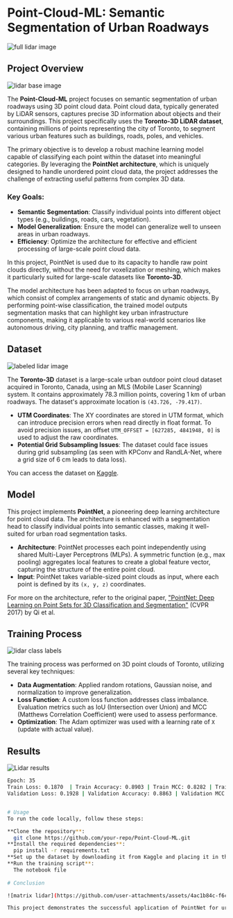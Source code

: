 # Point-Cloud-ML: Semantic Segmentation of Urban Roadways
![full lidar image](https://github.com/user-attachments/assets/1af9ccb9-af3e-482f-843b-407d47522fa2)

## Project Overview

![lidar base image](https://github.com/user-attachments/assets/830f7795-0a7f-4f72-b1e2-decd330389b3)

The **Point-Cloud-ML** project focuses on semantic segmentation of urban roadways using 3D point cloud data. Point cloud data, typically generated by LiDAR sensors, captures precise 3D information about objects and their surroundings. This project specifically uses the **Toronto-3D LiDAR dataset**, containing millions of points representing the city of Toronto, to segment various urban features such as buildings, roads, poles, and vehicles.

The primary objective is to develop a robust machine learning model capable of classifying each point within the dataset into meaningful categories. By leveraging the **PointNet architecture**, which is uniquely designed to handle unordered point cloud data, the project addresses the challenge of extracting useful patterns from complex 3D data.

### Key Goals:
- **Semantic Segmentation**: Classify individual points into different object types (e.g., buildings, roads, cars, vegetation).
- **Model Generalization**: Ensure the model can generalize well to unseen areas in urban roadways.
- **Efficiency**: Optimize the architecture for effective and efficient processing of large-scale point cloud data.

In this project, PointNet is used due to its capacity to handle raw point clouds directly, without the need for voxelization or meshing, which makes it particularly suited for large-scale datasets like **Toronto-3D**.

The model architecture has been adapted to focus on urban roadways, which consist of complex arrangements of static and dynamic objects. By performing point-wise classification, the trained model outputs segmentation masks that can highlight key urban infrastructure components, making it applicable to various real-world scenarios like autonomous driving, city planning, and traffic management.

## Dataset

![labeled lidar image](https://github.com/user-attachments/assets/5d1c2f81-c9d3-41f7-9755-56d3f4fba45d)

The **Toronto-3D** dataset is a large-scale urban outdoor point cloud dataset acquired in Toronto, Canada, using an MLS (Mobile Laser Scanning) system. It contains approximately 78.3 million points, covering 1 km of urban roadways. The dataset's approximate location is `(43.726, -79.417)`.

- **UTM Coordinates**: The XY coordinates are stored in UTM format, which can introduce precision errors when read directly in float format. To avoid precision issues, an offset `UTM_OFFSET = [627285, 4841948, 0]` is used to adjust the raw coordinates.
- **Potential Grid Subsampling Issues**: The dataset could face issues during grid subsampling (as seen with KPConv and RandLA-Net, where a grid size of 6 cm leads to data loss).

You can access the dataset on [Kaggle](https://www.kaggle.com/datasets/priteshraj10/point-cloud-lidar-toronto-3d/data).

## Model
This project implements **PointNet**, a pioneering deep learning architecture for point cloud data. The architecture is enhanced with a segmentation head to classify individual points into semantic classes, making it well-suited for urban road segmentation tasks.

- **Architecture**: PointNet processes each point independently using shared Multi-Layer Perceptrons (MLPs). A symmetric function (e.g., max pooling) aggregates local features to create a global feature vector, capturing the structure of the entire point cloud.
- **Input**: PointNet takes variable-sized point clouds as input, where each point is defined by its `(x, y, z)` coordinates.

For more on the architecture, refer to the original paper, ["PointNet: Deep Learning on Point Sets for 3D Classification and Segmentation"](https://arxiv.org/abs/1612.00593) (CVPR 2017) by Qi et al.

## Training Process

![lidar class labels](https://github.com/user-attachments/assets/7b1680dd-74a2-41d3-b323-9e9005442cf0)

The training process was performed on 3D point clouds of Toronto, utilizing several key techniques:

- **Data Augmentation**: Applied random rotations, Gaussian noise, and normalization to improve generalization.
- **Loss Function**: A custom loss function addresses class imbalance. Evaluation metrics such as IoU (Intersection over Union) and MCC (Matthews Correlation Coefficient) were used to assess performance.
- **Optimization**: The Adam optimizer was used with a learning rate of `X` (update with actual value).

## Results

![Lidar results](https://github.com/user-attachments/assets/afbb6e87-aee8-4464-ade0-85fda01dd689)

```bash
Epoch: 35
Train Loss: 0.1870  | Train Accuracy: 0.8903 | Train MCC: 0.8282 | Train IoU: 0.8048
Validation Loss: 0.1928 | Validation Accuracy: 0.8863 | Validation MCC: 0.8257 | Validation IoU: 0.8025


# Usage
To run the code locally, follow these steps:

**Clone the repository**:
  git clone https://github.com/your-repo/Point-Cloud-ML.git
**Install the required dependencies**:
  pip install -r requirements.txt
**Set up the dataset by downloading it from Kaggle and placing it in the appropriate directory.**
**Run the training script**:
  The notebook file
  
# Conclusion

![matrix lidar](https://github.com/user-attachments/assets/4ac1b84c-f6c5-4238-991a-c44c8ee20de9)

This project demonstrates the successful application of PointNet for urban point cloud segmentation. Future work includes exploring more advanced architectures such as KPConv or RandLA-Net for improved accuracy.
